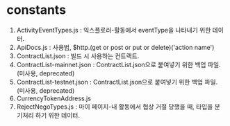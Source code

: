 # constants

1. ActivityEventTypes.js : 익스플로러-활동에서 eventType을 나타내기 위한 데이터.
2. ApiDocs.js : 사용법, $http.(get or post or put or delete)('action name')
3. ContractList.json : 빌드 시 사용하는 컨트랙트.
4. ContractList-mainnet.json : ContractList.json으로 붙여넣기 위한 백업 파일. (미사용, deprecated)
5. ContractList-testnet.json : ContractList.json으로 붙여넣기 위한 백업 파일. (미사용, deprecated)
6. CurrencyTokenAddress.js
7. RejectNegoTypes.js : 마이 페이지-내 활동에서 협상 거절 당했을 때, 타입을 분기처리 하기 위한 데이터.